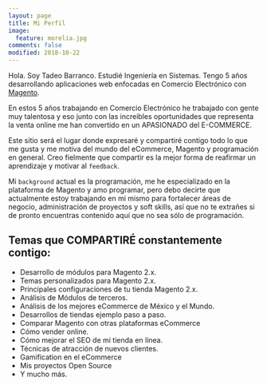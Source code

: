 ```yaml
---
layout: page
title: Mi Perfil
image:
  feature: morelia.jpg
comments: false
modified: 2018-10-22
---
```


Hola. Soy Tadeo Barranco. Estudié Ingeniería en Sistemas. Tengo 5 años desarrollando aplicaciones web enfocadas en Comercio Electrónico con [Magento](https://magento.com/).

En estos 5 años trabajando en Comercio Electrónico he trabajado con gente muy talentosa y eso junto con las increibles oportunidades que representa la venta online me han convertido en un APASIONADO del E-COMMERCE.

Este sitio será el lugar donde expresaré y compartiré contigo todo lo que me gusta y me motiva del mundo del eCommerce, Magento y programación en general. Creo fielmente que compartir es la mejor forma de reafirmar un aprendizaje y motivar al `feedback`.

Mi `background` actual es la programación, me he especializado en la plataforma de Magento y amo programar, pero debo decirte que actualmente estoy trabajando en mi mismo para fortalecer áreas de negocio, administración de proyectos y soft skills, así que no te extrañes si de pronto encuentras contenido aquí que no sea sólo de programación.

## Temas que COMPARTIRÉ constantemente contigo:

* Desarrollo de módulos para Magento 2.x.
* Temas personalizados para Magento 2.x.
* Principales configuraciones de tu tienda Magento 2.x.
* Análisis de Módulos de terceros.
* Análisis de los mejores eCommerce de México y el Mundo.
* Desarrollos de tiendas ejemplo paso a paso.
* Comparar Magento con otras plataformas eCommerce
* Cómo vender online.
* Cómo mejorar el SEO de mi tienda en línea.
* Técnicas de atracción de nuevos clientes.
* Gamification en el eCommerce
* Mis proyectos Open Source
* Y mucho más.
